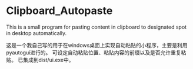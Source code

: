 # Clipboard_Autopaste
This is a small program for pasting content in clipboard to designated spot in desktop automatically.

这是一个我自己写的用于在windows桌面上实现自动粘贴的小程序，主要是利用pyautogui进行的。
可设定自动粘贴位置、粘贴内容的前缀以及是否允许重复粘贴。
已集成到dist/ui.exe中。

